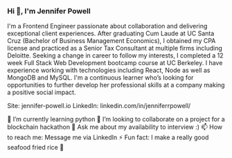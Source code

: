 ### Hi 👋, I'm Jennifer Powell

I'm a Frontend Engineer passionate about collaboration and delivering exceptional client experiences. After graduating Cum Laude at UC Santa Cruz (Bachelor of Business Management Economics), I obtained my CPA license and practiced as a Senior Tax Consultant at multiple firms including Deloitte. Seeking a change in career to follow my interests, I completed a 12 week Full Stack Web Development bootcamp course at UC Berkeley. I have experience working with technologies including React, Node as well as MongoDB and MySQL. I'm a continuous learner who’s looking for opportunities to further develop her professional skills at a company making a positive social impact.

Site: jennifer-powell.io
LinkedIn: linkedin.com/in/jenniferrpowell/

🌱 I’m currently learning python
👯 I’m looking to collaborate on a project for a blockchain hackathon
💬 Ask me about my availability to interview :) 
📫 How to reach me: Message me via LinkedIn
⚡ Fun fact: I make a really good seafood fried rice 🍚

<!--
**jerpowel321/jerpowel321** is a ✨ _special_ ✨ repository because its `README.md` (this file) appears on your GitHub profile.

Here are some ideas to get you started:

- 🔭 I’m currently working on ...
- 🌱 I’m currently learning ...
- 👯 I’m looking to collaborate on ...
- 🤔 I’m looking for help with ...
- 💬 Ask me about ...
- 📫 How to reach me: ...
- 😄 Pronouns: ...
- ⚡ Fun fact: ...
-->
